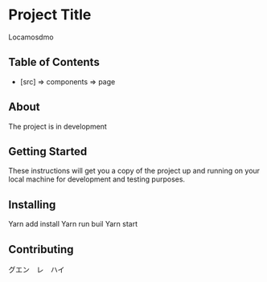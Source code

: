 # Project Title 
Locamosdmo

## Table of Contents

- [src] => components => page

## About
The project is in development

## Getting Started
These instructions will get you a copy of the project up and running on your local machine for development and testing purposes.

## Installing
Yarn add install
Yarn run buil
Yarn start

## Contributing
グエン　レ　ハイ
